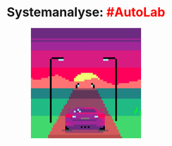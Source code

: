 <h1 align="center">
  Systemanalyse: <span style='color:red'>#AutoLab</span>
</h1>


<p align="center">
  <img src="./Assets/coolesGif.gif" width="250">
</p>

